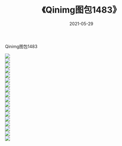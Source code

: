 ﻿---
layout: post
title:  《Qinimg图包1483》
date:   2021-05-29
img: http://imgx.orgx.ga/Qinimg图包/Qinimg图包1483/000.jpg
categories: [美女, 清纯, 唯美]
---

Qinimg图包1483

 ![](http://imgx.orgx.ga/Qinimg图包/Qinimg图包1483/001.jpg) <br>![](http://imgx.orgx.ga/Qinimg图包/Qinimg图包1483/002.jpg) <br>![](http://imgx.orgx.ga/Qinimg图包/Qinimg图包1483/003.jpg) <br>![](http://imgx.orgx.ga/Qinimg图包/Qinimg图包1483/004.jpg) <br>![](http://imgx.orgx.ga/Qinimg图包/Qinimg图包1483/005.jpg) <br>![](http://imgx.orgx.ga/Qinimg图包/Qinimg图包1483/006.jpg) <br>![](http://imgx.orgx.ga/Qinimg图包/Qinimg图包1483/007.jpg) <br>![](http://imgx.orgx.ga/Qinimg图包/Qinimg图包1483/008.jpg) <br>![](http://imgx.orgx.ga/Qinimg图包/Qinimg图包1483/009.jpg) <br>![](http://imgx.orgx.ga/Qinimg图包/Qinimg图包1483/010.jpg) <br>![](http://imgx.orgx.ga/Qinimg图包/Qinimg图包1483/011.jpg) <br>![](http://imgx.orgx.ga/Qinimg图包/Qinimg图包1483/012.jpg) <br>![](http://imgx.orgx.ga/Qinimg图包/Qinimg图包1483/013.jpg) <br>![](http://imgx.orgx.ga/Qinimg图包/Qinimg图包1483/014.jpg) <br>![](http://imgx.orgx.ga/Qinimg图包/Qinimg图包1483/015.jpg) <br>![](http://imgx.orgx.ga/Qinimg图包/Qinimg图包1483/016.jpg) <br>![](http://imgx.orgx.ga/Qinimg图包/Qinimg图包1483/017.jpg) <br>![](http://imgx.orgx.ga/Qinimg图包/Qinimg图包1483/018.jpg) <br>